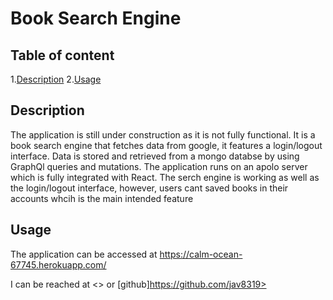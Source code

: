 
#   Book Search Engine  
      
## Table of content  

1.[Description](#description)
2.[Usage](#usage)  


## Description  

The application is still under construction as it is not fully functional. It is a book search engine that fetches data from google, it features a login/logout interface. Data is stored and retrieved from a mongo databse by using GraphQl queries and mutations. The application runs on an apolo server which is fully integrated with React. The serch engine is working as well as the login/logout interface, however, users cant saved books in their accounts whcih is the main intended feature

## Usage  

The application can be accessed at https://calm-ocean-67745.herokuapp.com/ 

I can be reached at <> or  [github]https://github.com/jav8319>

